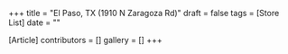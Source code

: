 +++
title = "El Paso, TX (1910 N Zaragoza Rd)"
draft = false
tags = [Store List]
date = ""

[Article]
contributors = []
gallery = []
+++